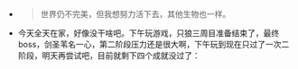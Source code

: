 - > 世界仍不完美，但我想努力活下去，其他生物也一样。
- 今天全天在家，好像没干啥吧。下午玩游戏，只狼三周目准备结束了，最终boss，剑圣苇名一心，第二阶段压力还是很大啊，下午玩到现在只过了一次二阶段，明天再尝试吧，目前就剩下四个成就没过了：